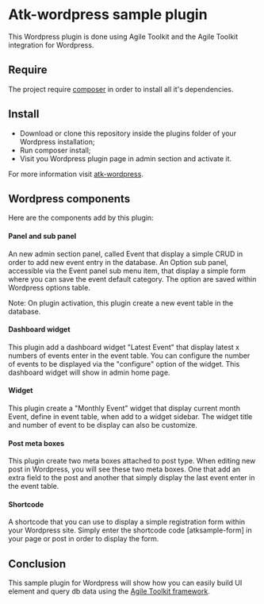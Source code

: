 # Atk-wordpress sample plugin

This Wordpress plugin is done using Agile Toolkit and the Agile Toolkit integration for Wordpress.

## Require

The project require [composer](https://getcomposer.org/) in order to install all it's dependencies.

## Install

 - Download or clone this repository inside the plugins folder of your Wordpress installation;
 - Run composer install;
 - Visit you Wordpress plugin page in admin section and activate it.
 
 For more information visit [atk-wordpress](https://github.com/ibelar/atk-wordpress).
 
 ## Wordpress components
 
 Here are the components add by this plugin:
 
 #### Panel and sub panel
 
An new admin section panel, called Event that display a simple CRUD in order to add new event entry in the database.
An Option sub panel, accessible via the Event panel sub menu item, that display a simple form where you can save the event default 
category. The option are saved within Wordpress options table.

Note: On plugin activation, this plugin create a new event table in the database.

#### Dashboard widget

This plugin add a dashboard widget "Latest Event" that display latest x numbers of events enter in the event table. 
You can configure the number of events to be displayed via the "configure" option of the widget.
This dashboard widget will show in admin home page.

#### Widget

This plugin create a "Monthly Event" widget that display current month Event, define in event table, when add to a widget sidebar. 
The widget title and number of event to be display can also be customize. 

#### Post meta boxes

This plugin create two meta boxes attached to post type. When editing new post in Wordpress, you will see these two meta boxes.
One that add an extra field to the post and another that simply display the last event enter in the event table.

#### Shortcode

A shortcode that you can use to display a simple registration form within your Wordpress site. 
Simply enter the shortcode code [atksample-form] in your page or post in order to display the form.

## Conclusion

This sample plugin for Wordpress will show how you can easily build UI element and query db data using the [Agile Toolkit framework](http://agiletoolkit.org).

